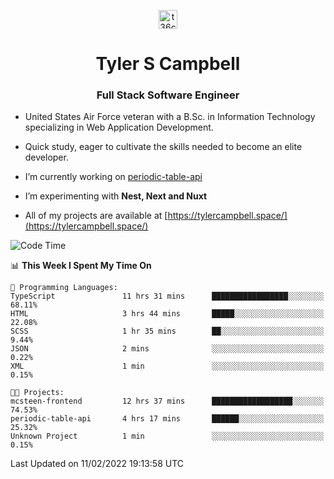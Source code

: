 <p align="center">
<a href="https://www.linkedin.com/in/t36campbell" target="blank"><img align="center" src="https://ik.imagekit.io/t36campbell/Portfolio/linkedin.png.original_m8bbGgPh6.png" alt="t36campbell" height="30" width="30" /></a>
</p>
<h1 align="center">Tyler S Campbell</h1>
<h3 align="center">Full Stack Software Engineer</h3>

* United States Air Force veteran with a B.Sc. in Information Technology specializing in Web Application Development. 

* Quick study, eager to cultivate the skills needed to become an elite developer.

* I’m currently working on [periodic-table-api](https://github.com/t36campbell/periodic-table-api)

* I’m experimenting with **Nest, Next and Nuxt**

* All of my projects are available at [https://tylercampbell.space/](https://tylercampbell.space/)

<!--START_SECTION:waka-->
![Code Time](http://img.shields.io/badge/Code%20Time-1%2C421%20hrs-blue)

📊 **This Week I Spent My Time On** 

```text
💬 Programming Languages: 
TypeScript               11 hrs 31 mins      █████████████████░░░░░░░░   68.11% 
HTML                     3 hrs 44 mins       █████░░░░░░░░░░░░░░░░░░░░   22.08% 
SCSS                     1 hr 35 mins        ██░░░░░░░░░░░░░░░░░░░░░░░   9.44% 
JSON                     2 mins              ░░░░░░░░░░░░░░░░░░░░░░░░░   0.22% 
XML                      1 min               ░░░░░░░░░░░░░░░░░░░░░░░░░   0.15%

🐱‍💻 Projects: 
mcsteen-frontend         12 hrs 37 mins      ██████████████████░░░░░░░   74.53% 
periodic-table-api       4 hrs 17 mins       ██████░░░░░░░░░░░░░░░░░░░   25.32% 
Unknown Project          1 min               ░░░░░░░░░░░░░░░░░░░░░░░░░   0.15%

```


 Last Updated on 11/02/2022 19:13:58 UTC
<!--END_SECTION:waka-->
